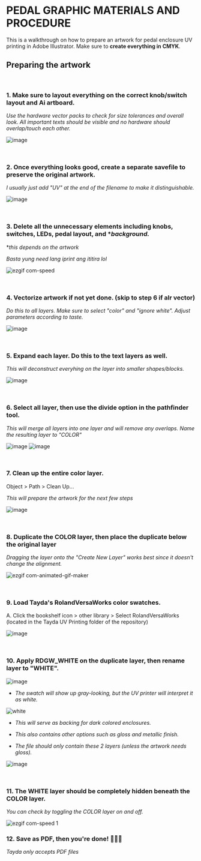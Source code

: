 # PEDAL GRAPHIC MATERIALS AND PROCEDURE
This is a walkthrough on how to prepare an artwork for pedal enclosure UV printing in Adobe Illustrator. Make sure to **create everything in CMYK**.

## Preparing the artwork

<br>

### 1. Make sure to layout everything on the correct knob/switch layout and Ai artboard.
*Use the hardware vector packs to check for size tolerances and overall look. All important texts should be visible and no hardware should overlap/touch each other.*

![image](https://github.com/user-attachments/assets/c22b1d9e-5693-4670-801a-050d66ebd969)

<br>

### 2. Once everything looks good, create a separate savefile to preserve the original artwork.
*I usually just add "UV" at the end of the filename to make it distinguishable.*

![image](https://github.com/user-attachments/assets/63010645-e946-4029-8128-8b7b9772cb85)

<br>

### 3. Delete all the unnecessary elements including knobs, switches, LEDs, pedal layout, and **background.*
**this depends on the artwork*

*Basta yung need lang iprint ang ititira lol*

![ezgif com-speed](https://github.com/user-attachments/assets/1f2af11e-dd81-4d8e-8a42-49da9b71afbe)

<br>

### 4. Vectorize artwork if not yet done. (skip to step 6 if alr vector)
*Do this to all layers. Make sure to select "color" and "ignore white". Adjust parameters according to taste.*

![image](https://github.com/user-attachments/assets/a6e0f4f3-9877-4564-9976-5308fa09d45f)

<br>

### 5. Expand each layer. Do this to the text layers as well.
*This will deconstruct everyhing on the layer into smaller shapes/blocks.*

![image](https://github.com/user-attachments/assets/d7fcc872-c5a4-47bd-b63d-b0903ae843df)

<br>

### 6. Select all layer, then use the divide option in the pathfinder tool.
*This will merge all layers into one layer and will remove any overlaps. Name the resulting layer to "COLOR"*

![image](https://github.com/user-attachments/assets/fb332b2e-544e-406a-a9ae-0687733cd1b6)
![image](https://github.com/user-attachments/assets/b5ad7ea8-e218-47ad-89ac-b574b8d9ab69)

<br>

### 7. Clean up the entire color layer. 
Object > Path > Clean Up...

*This will prepare the artwork for the next few steps*

![image](https://github.com/user-attachments/assets/a6f90ff5-6755-42ca-9dfb-51df1fa23ce2)

<br>

### 8. Duplicate the COLOR layer, then place the duplicate below the original layer
*Dragging the layer onto the "Create New Layer" works best since it doesn't change the alignment.*

![ezgif com-animated-gif-maker](https://github.com/user-attachments/assets/c46739b1-e3a4-44bb-a0ce-d959b0f54829)

<br>

### 9. Load Tayda's RolandVersaWorks color swatches.

A. Click the bookshelf icon > other library > Select RolandVersaWorks (located in the Tayda UV Printing folder of the repository)
  
![image](https://github.com/user-attachments/assets/17229b79-0276-40ce-b675-d58b4760addd)

<br>

### 10. Apply RDGW_WHITE on the duplicate layer, then rename layer to "WHITE".

![image](https://github.com/user-attachments/assets/7b1a2d4e-cc88-4e2c-8a0c-3f17d87041b7)

- *The swatch will show up gray-looking, but the UV printer will interpret it as white.*

![white](https://github.com/user-attachments/assets/7f65acc2-0c91-4363-904d-af45057cee84)

- *This will serve as backing for dark colored enclosures.*

- *This also contains other options such as gloss and metallic finish.*

- *The file should only contain these 2 layers (unless the artwork needs gloss).*

![image](https://github.com/user-attachments/assets/b9b0328d-eab9-444e-8f04-90dd61ebe1f6)

<br>

### 11. The WHITE layer should be completely hidden beneath the COLOR layer.
*You can check by toggling the COLOR layer on and off.*

![ezgif com-speed 1](https://github.com/user-attachments/assets/96b338c2-d445-4836-81ea-597615c3ef92)

### 12. Save as PDF, then you're done! 🎉🎉🎉
*Tayda only accepts PDF files*



